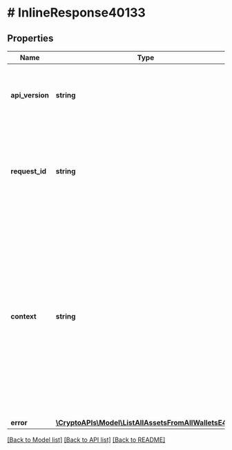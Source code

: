 # # InlineResponse40133

## Properties

Name | Type | Description | Notes
------------ | ------------- | ------------- | -------------
**api_version** | **string** | Specifies the version of the API that incorporates this endpoint. |
**request_id** | **string** | Defines the ID of the request. The &#x60;requestId&#x60; is generated by Crypto APIs and it&#39;s unique for every request. |
**context** | **string** | In batch situations the user can use the context to correlate responses with requests. This property is present regardless of whether the response was successful or returned as an error. &#x60;context&#x60; is specified by the user. | [optional]
**error** | [**\CryptoAPIs\Model\ListAllAssetsFromAllWalletsE401**](ListAllAssetsFromAllWalletsE401.md) |  |

[[Back to Model list]](../../README.md#models) [[Back to API list]](../../README.md#endpoints) [[Back to README]](../../README.md)
